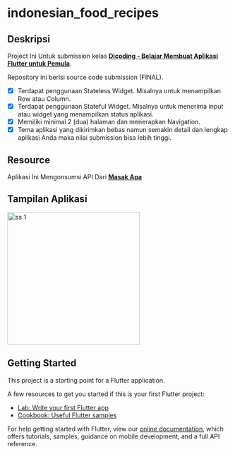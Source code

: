 # indonesian_food_recipes

## Deskripsi

Project Ini Untuk submission kelas [__Dicoding - Belajar Membuat Aplikasi Flutter untuk Pemula__](https://www.dicoding.com/academies/159).

Repository ini berisi source code submission (FINAL).

- [x] Terdapat penggunaan Stateless Widget. Misalnya untuk menampilkan Row atau Column.
- [x] Terdapat penggunaan Stateful Widget. Misalnya untuk menerima input atau widget yang menampilkan status aplikasi.
- [x] Memiliki minimal 2 (dua) halaman dan menerapkan Navigation.
- [x] Tema aplikasi yang dikirimkan bebas namun semakin detail dan lengkap aplikasi Anda maka nilai submission bisa lebih tinggi.

## Resource
Aplikasi Ini Mengonsumsi API Dari [__Masak Apa__](https://github.com/tomorisakura/unofficial-masakapahariini-api)

## Tampilan Aplikasi
<p align="left">
  <img src="./demo/apps demo.gif" width="300px" alt="ss 1">
</p>

## Getting Started

This project is a starting point for a Flutter application.

A few resources to get you started if this is your first Flutter project:

- [Lab: Write your first Flutter app](https://flutter.dev/docs/get-started/codelab)
- [Cookbook: Useful Flutter samples](https://flutter.dev/docs/cookbook)

For help getting started with Flutter, view our
[online documentation](https://flutter.dev/docs), which offers tutorials,
samples, guidance on mobile development, and a full API reference.
